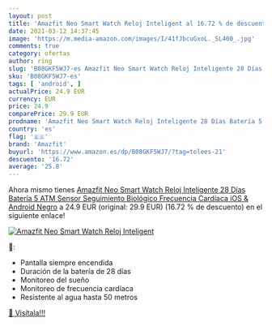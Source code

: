 ```yaml
---
layout: post
title: 'Amazfit Neo Smart Watch Reloj Inteligent al 16.72 % de descuento'
date: 2021-03-12 14:37:45
image: 'https://m.media-amazon.com/images/I/41fJbcuGxoL._SL400_.jpg'
comments: true
category: ofertas
author: ring
slug: 'B08GKF5WJ7-es Amazfit Neo Smart Watch Reloj Inteligente 28 Días Batería...'
sku: 'B08GKF5WJ7-es'
tags: [ 'android', ]
actualPrice: 24.9 EUR
currency: EUR
price: 24.9
comparePrice: 29.9 EUR
prodname: 'Amazfit Neo Smart Watch Reloj Inteligente 28 Días Batería 5 ATM Sensor Seguimiento Biológico Frecuencia Cardíaca iOS & Android Negro'
country: 'es'
flag: '🇪🇸'
brand: 'Amazfit'
buyurl: 'https://www.amazon.es/dp/B08GKF5WJ7/?tag=tolees-21'
descuento: '16.72'
average: '25.8'
---
```


Ahora mismo tienes [Amazfit Neo Smart Watch Reloj Inteligente 28 Días Batería 5 ATM Sensor Seguimiento Biológico Frecuencia Cardíaca iOS & Android Negro](https://www.amazon.es/dp/B08GKF5WJ7/?tag=tolees-21) a 24.9 EUR (original: 29.9 EUR) (16.72 %  de descuento) en el siguiente enlace!

[![Amazfit Neo Smart Watch Reloj Inteligent](https://m.media-amazon.com/images/I/41fJbcuGxoL._SL400_.jpg)](https://www.amazon.es/dp/B08GKF5WJ7/?tag=tolees-21)

🔎:

- Pantalla siempre encendida
- Duración de la batería de 28 días
- Monitoreo del sueño
- Monitoreo de frecuencia cardíaca
- Resistente al agua hasta 50 metros

[🛒 Visítala!!!](https://www.amazon.es/dp/B08GKF5WJ7/?tag=tolees-21)

